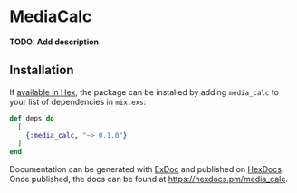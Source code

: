 # MediaCalc

**TODO: Add description**

## Installation

If [available in Hex](https://hex.pm/docs/publish), the package can be installed
by adding `media_calc` to your list of dependencies in `mix.exs`:

```elixir
def deps do
  [
    {:media_calc, "~> 0.1.0"}
  ]
end
```

Documentation can be generated with [ExDoc](https://github.com/elixir-lang/ex_doc)
and published on [HexDocs](https://hexdocs.pm). Once published, the docs can
be found at <https://hexdocs.pm/media_calc>.


